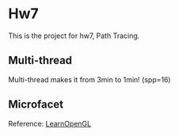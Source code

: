 # Hw7

This is the project for hw7, Path Tracing.


## Multi-thread

Multi-thread makes it from 3min to 1min! (spp=16)

## Microfacet

Reference: [LearnOpenGL](https://learnopengl-cn.github.io/07%20PBR/02%20Lighting/)